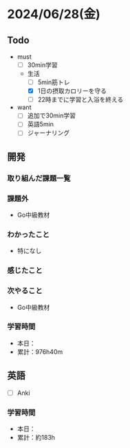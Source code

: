 # 2024/06/28(金)

## Todo

- must
  - [ ] 30min学習
  - 生活
    - [ ] 5min筋トレ
    - [x] 1日の摂取カロリーを守る
    - [ ] 22時までに学習と入浴を終える
- want
  - [ ] 追加で30min学習
  - [ ] 英語5min
  - [ ] ジャーナリング

## 開発

### 取り組んだ課題一覧

### 課題外

- Go中級教材

### わかったこと

- 特になし

### 感じたこと

### 次やること

- Go中級教材

### 学習時間

- 本日：
- 累計：976h40m

## 英語

- [ ] Anki

### 学習時間

- 本日：
- 累計：約183h
